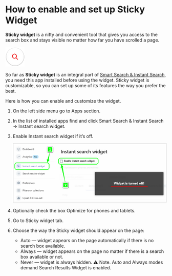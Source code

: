# How to enable and set up Sticky Widget

**Sticky widget** is a nifty and convenient tool that gives you access to the search box and stays visible no matter how far you have scrolled a page.   

![sticky-widget](https://github.com/ded-ared/shopify/blob/main/images/search-widget.png "Sticky Widget")   

So far as **Sticky widget** is an integral part of [Smart Search & Instant Search](https://apps.shopify.com/searchanise), you need this app installed before using the widget.
Sticky widget is customizable, so you can set up some of its features the way you prefer the best.

Here is how you can enable and customize the widget.

1.	On the left side menu go to Apps section.
2.	In the list of installed apps find and click Smart Search & Instant Search → Instant search widget.
3.	Enable Instant search widget if it’s off.   

    ![instant-search-enable](https://github.com/ded-ared/shopify/blob/main/images/instant-search-widget.png "instant-search-widget")   
4.	Optionally check the box Optimize for phones and tablets.
5.	Go to Sticky widget tab.
6.	Choose the way the Sticky widget should appear on the page:
    *	Auto — widget appears on the page automatically if there is no search box available.
    *	Always — widget appears on the page no matter if there is a search box available or not.
    *	Never — widget is always hidden.
    ⚠ Note. Auto and Always modes demand Search Results Widget is enabled.
